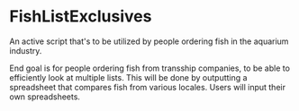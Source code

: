 # FishListExclusives
An active script that's to be utilized by people ordering fish in the aquarium industry.

End goal is for people ordering fish from transship companies, to be able to efficiently look at multiple lists.
This will be done by outputting a spreadsheet that compares fish from various locales.
Users will input their own spreadsheets.
